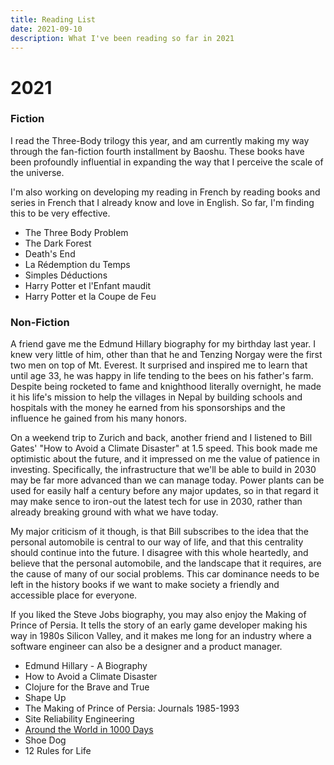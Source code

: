 ```yaml
---
title: Reading List
date: 2021-09-10
description: What I've been reading so far in 2021
---
```


# 2021

### Fiction

I read the Three-Body trilogy this year, and am currently making my way through the fan-fiction fourth installment by Baoshu.
These books have been profoundly influential in expanding the way that I perceive the scale of the universe.

I'm also working on developing my reading in French by reading books and series in French that I already know and love in English.
So far, I'm finding this to be very effective.

- The Three Body Problem
- The Dark Forest
- Death's End
- La Rédemption du Temps
- Simples Déductions
- Harry Potter et l'Enfant maudit
- Harry Potter et la Coupe de Feu

### Non-Fiction

A friend gave me the Edmund Hillary biography for my birthday last year.
I knew very little of him, other than that he and Tenzing Norgay were the first two men on top of Mt. Everest.
It surprised and inspired me to learn that until age 33, he was happy in life tending to the bees on his father's farm.
Despite being rocketed to fame and knighthood literally overnight, he made it his life's mission to help the villages in Nepal by building schools and hospitals with the money he earned from his sponsorships and the influence he gained from his many honors.

On a weekend trip to Zurich and back, another friend and I listened to Bill Gates' "How to Avoid a Climate Disaster" at 1.5 speed.
This book made me optimistic about the future, and it impressed on me the value of patience in investing.
Specifically, the infrastructure that we'll be able to build in 2030 may be far more advanced than we can manage today.
Power plants can be used for easily half a century before any major updates, so in that regard it may make sence to iron-out the latest tech for use in 2030, rather than already breaking ground with what we have today.

My major criticism of it though, is that Bill subscribes to the idea that the personal automobile is central to our way of life, and that this centrality should continue into the future.
I disagree with this whole heartedly, and believe that the personal automobile, and the landscape that it requires, are the cause of many of our social problems.
This car dominance needs to be left in the history books if we want to make society a friendly and accessible place for everyone.

If you liked the Steve Jobs biography, you may also enjoy the Making of Prince of Persia.
It tells the story of an early game developer making his way in 1980s Silicon Valley, and it makes me long for an industry where a software engineer can also be a designer and a product manager.

- Edmund Hillary - A Biography
- How to Avoid a Climate Disaster
- Clojure for the Brave and True
- Shape Up
- The Making of Prince of Persia: Journals 1985-1993
- Site Reliability Engineering
- [Around the World in 1000 Days](https://gawellforlag.com/product/around-the-world-in-1000-days)
- Shoe Dog
- 12 Rules for Life
